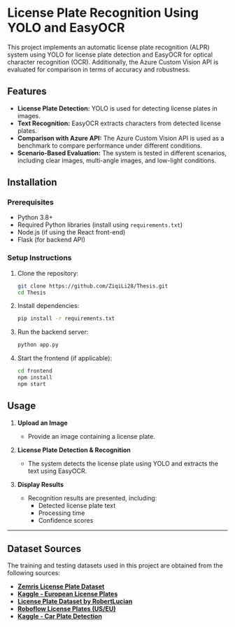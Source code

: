# License Plate Recognition Using YOLO and EasyOCR

This project implements an automatic license plate recognition (ALPR) system using YOLO for license plate detection and EasyOCR for optical character recognition (OCR). Additionally, the Azure Custom Vision API is evaluated for comparison in terms of accuracy and robustness.

## Features

- **License Plate Detection:** YOLO is used for detecting license plates in images.
- **Text Recognition:** EasyOCR extracts characters from detected license plates.
- **Comparison with Azure API:** The Azure Custom Vision API is used as a benchmark to compare performance under different conditions.
- **Scenario-Based Evaluation:** The system is tested in different scenarios, including clear images, multi-angle images, and low-light conditions.

## Installation

### Prerequisites

- Python 3.8+
- Required Python libraries (install using `requirements.txt`)
- Node.js (if using the React front-end)
- Flask (for backend API)

### Setup Instructions

1. Clone the repository:
   ```sh
   git clone https://github.com/ZiqiLi28/Thesis.git
   cd Thesis

2. Install dependencies:

   ```sh
   pip install -r requirements.txt

3. Run the backend server:

   ```sh
   python app.py

4. Start the frontend (if applicable):

   ```sh
   cd frontend
   npm install
   npm start

## Usage

1. **Upload an Image**  
   - Provide an image containing a license plate.
  
2. **License Plate Detection & Recognition**  
   - The system detects the license plate using YOLO and extracts the text using EasyOCR.
  
3. **Display Results**  
   - Recognition results are presented, including:
     - Detected license plate text
     - Processing time
     - Confidence scores

---

## Dataset Sources

The training and testing datasets used in this project are obtained from the following sources:

- **[Zemris License Plate Dataset](https://www.zemris.fer.hr/projects/LicensePlates/english/results.shtml)**
- **[Kaggle - European License Plates](https://www.kaggle.com/datasets/abdelhamidzakaria/european-license-plates-dataset)**
- **[License Plate Dataset by RobertLucian](https://github.com/RobertLucian/license-plate-dataset/tree/master/dataset)**
- **[Roboflow License Plates (US/EU)](https://public.roboflow.com/object-detection/license-plates-us-eu/)**
- **[Kaggle - Car Plate Detection](https://www.kaggle.com/datasets/andrewmvd/car-plate-detection?resource=download&select=images)**
